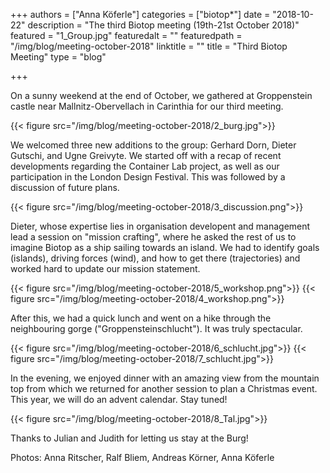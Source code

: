 +++
authors = ["Anna Köferle"]
categories = ["biotop*"]
date = "2018-10-22"
description = "The third Biotop meeting (19th-21st October 2018)"
featured = "1_Group.jpg"
featuredalt = ""
featuredpath = "/img/blog/meeting-october-2018"
linktitle = ""
title = "Third Biotop Meeting"
type = "blog"

+++

On a sunny weekend at the end of October, we gathered at Groppenstein castle near Mallnitz-Obervellach in Carinthia for our third meeting.

{{< figure src="/img/blog/meeting-october-2018/2_burg.jpg">}}

We welcomed three new additions to the group: Gerhard Dorn, Dieter Gutschi, and Ugne Greivyte. We started off with a recap of recent developments regarding the Container Lab project, as well as our participation in the London Design Festival. This was followed by a discussion of future plans.

{{< figure src="/img/blog/meeting-october-2018/3_discussion.png">}}

Dieter, whose expertise lies in organisation developent and management lead a session on "mission crafting", where he asked the rest of us to imagine Biotop as a ship sailing towards an island. We had to identify goals (islands), driving forces (wind), and how to get there (trajectories) and worked hard to update our mission statement.

{{< figure src="/img/blog/meeting-october-2018/5_workshop.png">}}
{{< figure src="/img/blog/meeting-october-2018/4_workshop.png">}}


After this, we had a quick lunch and went on a hike through the neighbouring gorge ("Groppensteinschlucht"). It was truly spectacular.

{{< figure src="/img/blog/meeting-october-2018/6_schlucht.jpg">}}
{{< figure src="/img/blog/meeting-october-2018/7_schlucht.jpg">}}

In the evening, we enjoyed dinner with an amazing view from the mountain top from which we returned for another session to plan a Christmas event. This year, we will do an advent calendar. Stay tuned!

{{< figure src="/img/blog/meeting-october-2018/8_Tal.jpg">}}

Thanks to Julian and Judith for letting us stay at the Burg!

Photos: Anna Ritscher, Ralf Bliem, Andreas Körner, Anna Köferle
